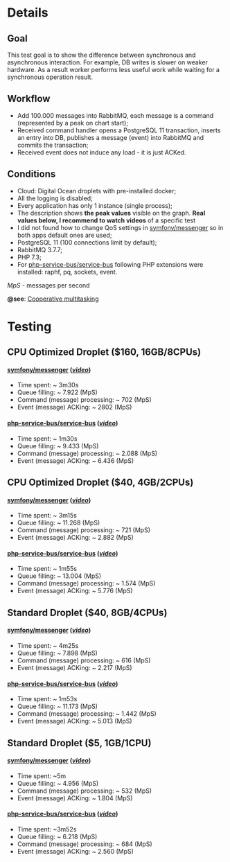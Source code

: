 # Details

## Goal
This test goal is to show the difference between synchronous and asynchronous interaction. For example, DB writes is slower on weaker hardware. As a result worker performs less useful work while waiting for a synchronous operation result. 

## Workflow
* Add 100.000 messages into RabbitMQ, each message is a command (represented by a peak on chart start);
* Received command handler opens a PostgreSQL 11 transaction, inserts an entry into DB, publishes a message (event) into RabbitMQ and commits the transaction;
* Received event does not induce any load - it is just ACKed.

## Conditions
* Cloud: Digital Ocean droplets with pre-installed docker;
* All the logging is disabled;
* Every application has only 1 instance (single process);
* The description shows **the peak values** visible on the graph. **Real values below, I recommend to watch videos** of a specific test
* I did not found how to change QoS settings in [symfony/messenger](https://github.com/symfony/messenger) so in both apps default ones are used;
* PostgreSQL 11 (100 connections limit by default);
* RabbitMQ 3.7.7;
* PHP 7.3;
* For [php-service-bus/service-bus](https://github.com/php-service-bus/service-bus) following PHP extensions were installed: raphf, pq, sockets, event.

*MpS* - messages per second

**@see**: [Cooperative multitasking](https://nikic.github.io/2012/12/22/Cooperative-multitasking-using-coroutines-in-PHP.html)

# Testing

## CPU Optimized Droplet ($160, 16GB/8CPUs)

#### [symfony/messenger](https://github.com/symfony/messenger) ([*video*](https://youtu.be/7TQOwBnj30A))
* Time spent: ~ 3m30s
* Queue filling: ~ 7.922 (MpS)
* Command (message) processing: ~ 702 (MpS)
* Event (message) ACKing: ~ 2802 (MpS)

#### [php-service-bus/service-bus](https://github.com/php-service-bus/service-bus) ([*video*](https://youtu.be/SpkVH3u0Pp4))
* Time spent: ~ 1m30s
* Queue filling: ~ 9.433 (MpS)
* Command (message) processing: ~ 2.088 (MpS)
* Event (message) ACKing: ~ 6.436 (MpS)

## CPU Optimized Droplet ($40, 4GB/2CPUs)

#### [symfony/messenger](https://github.com/symfony/messenger) ([*video*](https://youtu.be/5KtXdAuiCuU))
* Time spent: ~ 3m15s
* Queue filling: ~ 11.268 (MpS)
* Command (message) processing: ~ 721 (MpS) 
* Event (message) ACKing: ~ 2.882 (MpS)

#### [php-service-bus/service-bus](https://github.com/php-service-bus/service-bus) ([*video*](https://youtu.be/5AxT8LIb5Rg))
* Time spent: ~ 1m55s
* Queue filling: ~ 13.004 (MpS)
* Command (message) processing: ~ 1.574 (MpS)
* Event (message) ACKing: ~ 5.776 (MpS)

## Standard Droplet ($40, 8GB/4CPUs)
#### [symfony/messenger](https://github.com/symfony/messenger) ([*video*](https://youtu.be/lY8IKHOQNqo))
* Time spent: ~ 4m25s
* Queue filling: ~ 7.898 (MpS)
* Command (message) processing: ~ 616 (MpS)
* Event (message) ACKing: ~ 2.217 (MpS)

#### [php-service-bus/service-bus](https://github.com/php-service-bus/service-bus) ([*video*](https://youtu.be/UNb15eKUbN4))
* Time spent: ~ 1m53s
* Queue filling: ~ 11.173 (MpS)
* Command (message) processing: ~ 1.442 (MpS)
* Event (message) ACKing: ~ 5.013 (MpS)

## Standard Droplet ($5, 1GB/1CPU)

#### [symfony/messenger](https://github.com/symfony/messenger) ([*video*](https://youtu.be/a55FyvB0fSA))
* Time spent: ~5m
* Queue filling: ~ 4.956 (MpS)
* Command (message) processing: ~ 532 (MpS)
* Event (message) ACKing: ~ 1.804 (MpS)

#### [php-service-bus/service-bus](https://github.com/php-service-bus/service-bus) ([*video*](https://youtu.be/l5ubGgQXFPE))
* Time spent: ~3m52s
* Queue filling: ~ 6.218 (MpS)
* Command (message) processing: ~ 684 (MpS)
* Event (message) ACKing: ~ 2.560 (MpS)
